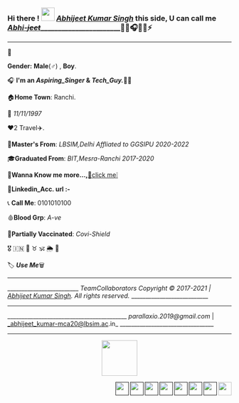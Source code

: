  ### Hi there ! <img src="https://raw.githubusercontent.com/MartinHeinz/MartinHeinz/master/wave.gif" width="30px"> [_Abhijeet Kumar Singh_](https://github.com/its-AbhijeetKumar/its-AbhijeetKumar/files/7156469/Resume_Olivee1.pdf) this side, U can call me [_Abhi-~~jeet~~_](https://github.com/its-AbhijeetKumar/its-AbhijeetKumar/files/7156469/Resume_Olivee1.pdf)_______________________:link::low_brightness::headphones::signal_strength::battery::zap:
<hr>

:pushpin:

**Gender:** **Male**(:male_sign:) , **Boy**.

:headphones: **I'm an _Aspiring_Singer_ & _Tech_Guy._**:man_technologist:

:house:**Home Town**: Ranchi.

:confetti_ball: *11/11/1997*

:heart:2 Travel:airplane:.

:school_satchel:**Master's From**: _LBSIM,Delhi Affliated to GGSIPU 2020-2022_

:mortar_board:**Graduated From**: _BIT,Mesra-Ranchi 2017-2020_

:file_folder:**Wanna Know me more...,**[:paperclip:click me:grey_exclamation:](https://github.com/its-AbhijeetKumar/its-AbhijeetKumar/files/7156469/Resume_Olivee1.pdf)

:briefcase:**Linkedin_Acc. url :-**

:telephone_receiver: **Call Me**: 0101010100

:drop_of_blood:**Blood Grp**: *A-ve*

:syringe:**Partially Vaccinated**: *Covi-Shield*

:medal_military:     :india:     :low_brightness:          :taurus:     :om:     :sun_behind_rain_cloud:     :link:

:label: **_Use Me_**:wastebasket:

<hr>

_________________________ _TeamCollaborators Copyright :copyright: 2017-2021 | [_Abhijeet Kumar Singh_](https://github.com/its-AbhijeetKumar/its-AbhijeetKumar/files/7156469/Resume_Olivee1.pdf). All rights reserved._ ___________________________

<hr>

__________________________________________ _parallaxio.2019@gmail.com_ | _abhijeet_kumar-mca20@lbsim.ac.in_ _________________________________

<hr>

<p align="center">
  <img width="80" height="80" src="https://user-images.githubusercontent.com/79626965/133842711-f3f67127-1fcf-491e-a6fe-1376a562ad2c.png"/>
</p>

[<img align="right" width="30" height="30" src="https://user-images.githubusercontent.com/79626965/133849117-181bf0d9-90d6-4413-b802-5cbd1f13edd9.png"/>](https://github.com/its-AbhijeetKumar/its-AbhijeetKumar/files/7188283/What.s.App.Number.docx)
[<img align="right" width="30" height="30" src="https://user-images.githubusercontent.com/79626965/133850121-067939f8-c4b8-4fd9-ae64-2aa7e1a81383.png">]()
[<img align="right" width="30" height="30" src="https://user-images.githubusercontent.com/79626965/133839644-ba1b91ad-f37d-4e3f-8a6e-329ed1bb5bd8.png">]()
[<img align="right" width="30" height="30" src="https://user-images.githubusercontent.com/79626965/133839566-e4454150-70e1-40e8-ac9e-1b78caad9c96.png">]()
[<img align="right" width="30" height="30" src="https://user-images.githubusercontent.com/79626965/133841524-7cfd088f-39e1-4607-a4e6-353b862f5128.png">]()
[<img align="right" width="30" height="30" src="https://user-images.githubusercontent.com/79626965/133837395-d9041459-4943-4e4b-b553-72f654d5c520.png">]()
[<img align="right" width="30" height="30" src="https://user-images.githubusercontent.com/79626965/133845883-df30a8d8-6752-436e-86d6-643e8416ecb6.png">]()
[<img align="right" width="30" height="30" src="https://user-images.githubusercontent.com/79626965/133846326-d863fc46-ea95-4bcb-9c3b-db146edfedd8.png">]()
